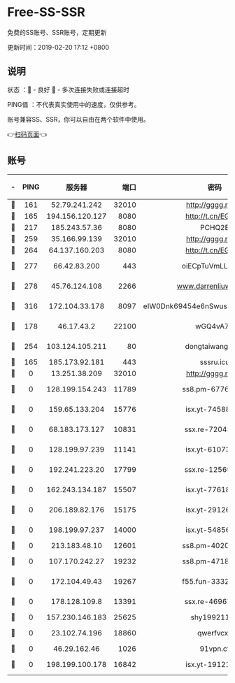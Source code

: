 # Free-SS-SSR

免费的SS账号、SSR账号，定期更新

更新时间：2019-02-20 17:12 +0800

## 说明

状态     ：🙂 - 良好 🙁 - 多次连接失败或连接超时

PING值   ：不代表真实使用中的速度，仅供参考。

账号兼容SS、SSR，你可以自由在两个软件中使用。

👉[扫码页面](https://liesauer.github.io/free-ss-ssr.github.io/)👈

## 账号

|-|PING|服务器|端口|密码|加密方式|区域|
|:----:|:----:|:-----:|-----:|:----:|:----:|:----:|
|🙂|161|52.79.241.242|32010|http://gggg.rocks|chacha20|KR|
|🙂|165|194.156.120.127|8080|http://t.cn/EGJIyrl|rc4-md5|RU|
|🙂|217|185.243.57.36|8080|PCHQ2E|rc4-md5|US|
|🙂|259|35.166.99.139|32010|http://gggg.rocks|chacha20|US|
|🙂|264|64.137.160.203|8080|http://t.cn/EGJIyrl|rc4-md5|CA|
|🙂|277|66.42.83.200|443|oiECpTuVmLLxk4Ts|aes-256-cfb|US|
|🙂|278|45.76.124.108|2266|www.darrenliuwei.com|aes-256-cfb|AU|
|🙂|316|172.104.33.178|8097|eIW0Dnk69454e6nSwuspv9DmS201tQ0D|aes-256-cfb|SG|
|🙂|178|46.17.43.2|22100|wGQ4vA7D|aes-256-gcm|RU|
|🙂|254|103.124.105.211|80|dongtaiwang.com|aes-256-cfb|US|
|🙁|165|185.173.92.181|443|sssru.icu|rc4-md5|RU|
|🙁|0|13.251.38.209|32010|http://gggg.rocks|chacha20|SG|
|🙁|0|128.199.154.243|11789|ss8.pm-67760833|aes-256-cfb|SG|
|🙁|0|159.65.133.204|15776|isx.yt-74588926|aes-256-cfb|SG|
|🙁|0|68.183.173.127|10831|ssx.re-72043236|aes-256-cfb|US|
|🙁|0|128.199.97.239|11141|isx.yt-61073883|aes-256-cfb|SG|
|🙁|0|192.241.223.20|17799|ssx.re-12569451|aes-256-cfb|US|
|🙁|0|162.243.134.187|15507|isx.yt-77618718|aes-256-cfb|US|
|🙁|0|206.189.82.176|15175|isx.yt-29126697|aes-256-cfb|SG|
|🙁|0|198.199.97.237|14000|isx.yt-54856932|aes-256-cfb|US|
|🙁|0|213.183.48.10|12601|ss8.pm-40202630|rc4-md5|RU|
|🙁|0|107.170.242.27|19232|ss8.pm-47184551|aes-256-cfb|US|
|🙁|0|172.104.49.43|19267|f55.fun-33324216|aes-256-cfb|SG|
|🙁|0|178.128.109.8|13391|ssx.re-46967706|aes-256-cfb|SG|
|🙁|0|157.230.146.183|25625|shy19921124|rc4-md5|US|
|🙁|0|23.102.74.196|18860|qwerfvcxz|aes-256-gcm|JP|
|🙁|0|46.29.162.46|1026|91vpn.cf|rc4-md5|RU|
|🙁|0|198.199.100.178|16842|isx.yt-19121084|aes-256-cfb|US|
